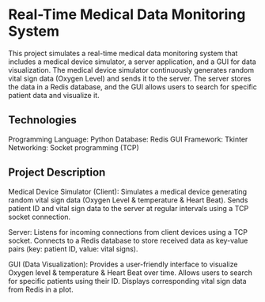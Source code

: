 <h1>Real-Time Medical Data Monitoring System</h1>
<p>This project simulates a real-time medical data monitoring system that includes a medical device simulator, a server application, and a GUI for data visualization. The medical device simulator continuously generates random vital sign data (Oxygen Level) and sends it to the server. The server stores the data in a Redis database, and the GUI allows users to search for specific patient data and visualize it.</p>
<h2>Technologies</h2>
<p>
    Programming Language: Python
    Database: Redis
    GUI Framework: Tkinter
    Networking: Socket programming (TCP)
</p>
<h2>Project Description</h2>

<p>
Medical Device Simulator (Client):
        Simulates a medical device generating random vital sign data (Oxygen Level & temperature & Heart Beat).
        Sends patient ID and vital sign data to the server at regular intervals using a TCP socket connection.

Server:
        Listens for incoming connections from client devices using a TCP socket.
        Connects to a Redis database to store received data as key-value pairs (key: patient ID, value: vital signs).

GUI (Data Visualization):
        Provides a user-friendly interface to visualize Oxygen level & temperature & Heart Beat over time.
        Allows users to search for specific patients using their ID.
        Displays corresponding vital sign data from Redis in a plot.

</p>
